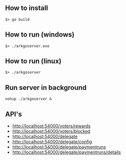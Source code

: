 ## How to install
```
$> go build
```

## How to run (windows)
```
$> ./arkgoserver.exe
```

## How to run (linux)
```
$> ./arkgoserver
```

## Run server in background
```
nohup ./arkgoserver &
```

## API's

* [http://localhost:54000/voters/rewards](http://localhost:54000/voters/rewards)
* [http://localhost:54000/voters/blocked](http://localhost:54000/voters/blocked)
* [http://localhost:54000/delegate](http://localhost:54000/delegate)
* [http://localhost:54000/delegate/config](http://localhost:54000/delegate/config)
* [http://localhost:54000/delegate/paymentruns](http://localhost:54000/delegate/paymentruns)
* [http://localhost:54000/delegate/paymentruns/details](http://localhost:54000/delegate/paymentruns/details)
